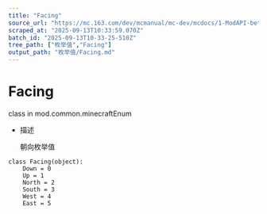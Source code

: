 ```yaml
---
title: "Facing"
source_url: "https://mc.163.com/dev/mcmanual/mc-dev/mcdocs/1-ModAPI-beta/%E6%9E%9A%E4%B8%BE%E5%80%BC/Facing.html?catalog=1"
scraped_at: "2025-09-13T10:33:59.070Z"
batch_id: "2025-09-13T10-33-25-510Z"
tree_path: ["枚举值","Facing"]
output_path: "枚举值/Facing.md"
---
```


#  Facing

class in mod.common.minecraftEnum

*   描述
    
    朝向枚举值
    

```
class Facing(object):
	Down = 0
	Up = 1
	North = 2
	South = 3
	West = 4
	East = 5


```